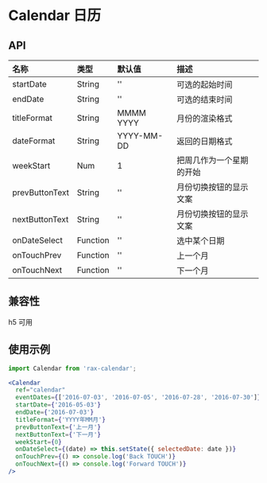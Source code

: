 # Calendar 日历

## API

| 名称             | 类型       | 默认值        | 描述           |
| :------------- | :------- | :--------- | :----------- |
| startDate      | String   | ''         | 可选的起始时间      |
| endDate        | String   | ''         | 可选的结束时间      |
| titleFormat    | String   | MMMM YYYY  | 月份的渲染格式      |
| dateFormat     | String   | YYYY-MM-DD | 返回的日期格式      |
| weekStart      | Num      | 1          | 把周几作为一个星期的开始 |
| prevButtonText | String   | ''         | 月份切换按钮的显示文案  |
| nextButtonText | String   | ''         | 月份切换按钮的显示文案  |
| onDateSelect   | Function | ''         | 选中某个日期       |
| onTouchPrev    | Function | ''         | 上一个月         |
| onTouchNext    | Function | ''         | 下一个月         |

## 兼容性

h5 可用

## 使用示例

```jsx
import Calendar from 'rax-calendar';

<Calendar
  ref="calendar"
  eventDates={['2016-07-03', '2016-07-05', '2016-07-28', '2016-07-30']}
  startDate={'2016-05-03'}
  endDate={'2016-07-03'}
  titleFormat={'YYYY年MM月'}
  prevButtonText={'上一月'}
  nextButtonText={'下一月'}
  weekStart={0}
  onDateSelect={(date) => this.setState({ selectedDate: date })}
  onTouchPrev={() => console.log('Back TOUCH')}
  onTouchNext={() => console.log('Forward TOUCH')}
/>
```